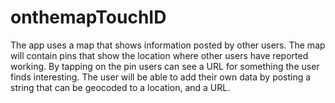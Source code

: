 # onthemapTouchID
The app uses a map that shows information posted by other users.
The map will contain pins that show the location where other users have reported working. 
By tapping on the pin users can see a URL for something the user finds interesting. 
The user will be able to add their own data by posting a string that can be geocoded to a location, and a URL.

